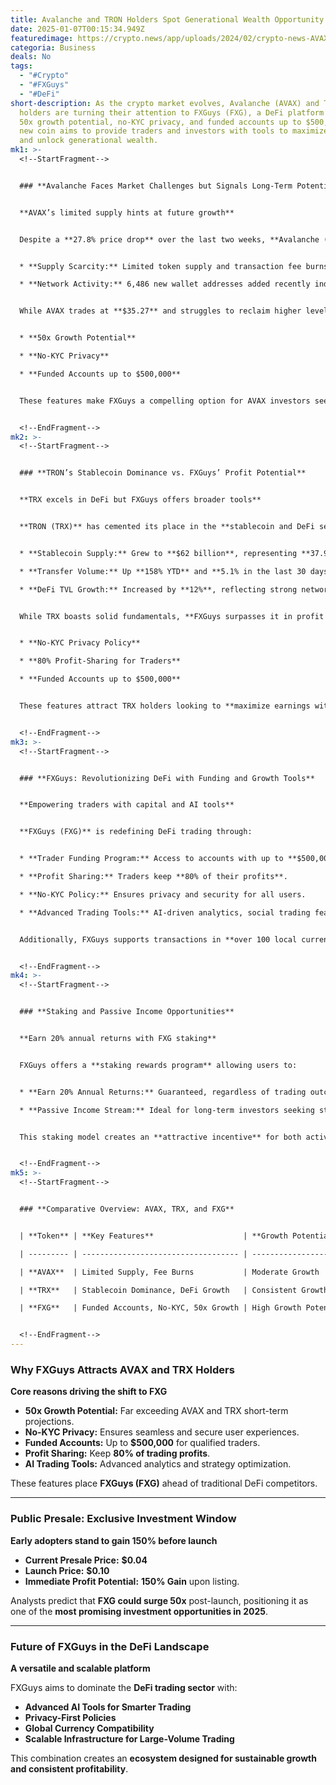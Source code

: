 ```yaml
---
title: Avalanche and TRON Holders Spot Generational Wealth Opportunity in FXGuys
date: 2025-01-07T00:15:34.949Z
featuredimage: https://crypto.news/app/uploads/2024/02/crypto-news-AVAX-Avalanche-option02.webp
categoria: Business
deals: No
tags:
  - "#Crypto"
  - "#FXGuys"
  - "#DeFi"
short-description: As the crypto market evolves, Avalanche (AVAX) and TRON (TRX)
  holders are turning their attention to FXGuys (FXG), a DeFi platform offering
  50x growth potential, no-KYC privacy, and funded accounts up to $500,000. This
  new coin aims to provide traders and investors with tools to maximize profits
  and unlock generational wealth.
mk1: >-
  <!--StartFragment-->


  ### **Avalanche Faces Market Challenges but Signals Long-Term Potential**


  **AVAX’s limited supply hints at future growth**


  Despite a **27.8% price drop** over the last two weeks, **Avalanche (AVAX)** shows signs of resilience:


  * **Supply Scarcity:** Limited token supply and transaction fee burns support long-term value.

  * **Network Activity:** 6,486 new wallet addresses added recently indicate sustained interest.


  While AVAX trades at **$35.27** and struggles to reclaim higher levels, investors see **FXGuys** as a stronger short-term opportunity with:


  * **50x Growth Potential**

  * **No-KYC Privacy**

  * **Funded Accounts up to $500,000**


  These features make FXGuys a compelling option for AVAX investors seeking **higher and faster returns**.


  <!--EndFragment-->
mk2: >-
  <!--StartFragment-->


  ### **TRON’s Stablecoin Dominance vs. FXGuys’ Profit Potential**


  **TRX excels in DeFi but FXGuys offers broader tools**


  **TRON (TRX)** has cemented its place in the **stablecoin and DeFi sectors**:


  * **Stablecoin Supply:** Grew to **$62 billion**, representing **37.9% of the stablecoin market**.

  * **Transfer Volume:** Up **158% YTD** and **5.1% in the last 30 days**.

  * **DeFi TVL Growth:** Increased by **12%**, reflecting strong network performance.


  While TRX boasts solid fundamentals, **FXGuys surpasses it in profit potential** with:


  * **No-KYC Privacy Policy**

  * **80% Profit-Sharing for Traders**

  * **Funded Accounts up to $500,000**


  These features attract TRX holders looking to **maximize earnings with smarter trading tools**.


  <!--EndFragment-->
mk3: >-
  <!--StartFragment-->


  ### **FXGuys: Revolutionizing DeFi with Funding and Growth Tools**


  **Empowering traders with capital and AI tools**


  **FXGuys (FXG)** is redefining DeFi trading through:


  * **Trader Funding Program:** Access to accounts with up to **$500,000 in capital**.

  * **Profit Sharing:** Traders keep **80% of their profits**.

  * **No-KYC Policy:** Ensures privacy and security for all users.

  * **Advanced Trading Tools:** AI-driven analytics, social trading features, and dynamic charts.


  Additionally, FXGuys supports transactions in **over 100 local currencies**, bridging the gap between **crypto and fiat ecosystems**.


  <!--EndFragment-->
mk4: >-
  <!--StartFragment-->


  ### **Staking and Passive Income Opportunities**


  **Earn 20% annual returns with FXG staking**


  FXGuys offers a **staking rewards program** allowing users to:


  * **Earn 20% Annual Returns:** Guaranteed, regardless of trading outcomes.

  * **Passive Income Stream:** Ideal for long-term investors seeking steady growth.


  This staking model creates an **attractive incentive** for both active traders and passive investors.


  <!--EndFragment-->
mk5: >-
  <!--StartFragment-->


  ### **Comparative Overview: AVAX, TRX, and FXG**


  | **Token** | **Key Features**                    | **Growth Potential**  | **Market Sentiment**            |

  | --------- | ----------------------------------- | --------------------- | ------------------------------- |

  | **AVAX**  | Limited Supply, Fee Burns           | Moderate Growth       | Stable with Long-Term Potential |

  | **TRX**   | Stablecoin Dominance, DeFi Growth   | Consistent Growth     | Strong Network Activity         |

  | **FXG**   | Funded Accounts, No-KYC, 50x Growth | High Growth Potential | Rapidly Increasing Demand       |


  <!--EndFragment-->
---
```

<!--StartFragment-->

### **Why FXGuys Attracts AVAX and TRX Holders**

**Core reasons driving the shift to FXG**

* **50x Growth Potential:** Far exceeding AVAX and TRX short-term projections.
* **No-KYC Privacy:** Ensures seamless and secure user experiences.
* **Funded Accounts:** Up to **$500,000** for qualified traders.
* **Profit Sharing:** Keep **80% of trading profits**.
* **AI Trading Tools:** Advanced analytics and strategy optimization.

These features place **FXGuys (FXG)** ahead of traditional DeFi competitors.

- - -

### **Public Presale: Exclusive Investment Window**

**Early adopters stand to gain 150% before launch**

* **Current Presale Price:** **$0.04**
* **Launch Price:** **$0.10**
* **Immediate Profit Potential:** **150% Gain** upon listing.

Analysts predict that **FXG could surge 50x** post-launch, positioning it as one of the **most promising investment opportunities in 2025**.

- - -

### **Future of FXGuys in the DeFi Landscape**

**A versatile and scalable platform**

FXGuys aims to dominate the **DeFi trading sector** with:

* **Advanced AI Tools for Smarter Trading**
* **Privacy-First Policies**
* **Global Currency Compatibility**
* **Scalable Infrastructure for Large-Volume Trading**

This combination creates an **ecosystem designed for sustainable growth and consistent profitability**.

<!--EndFragment-->